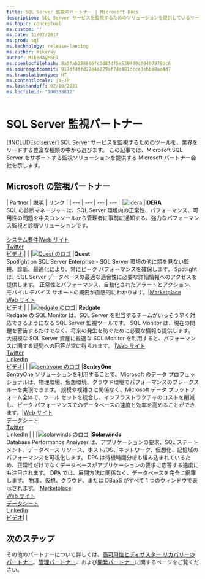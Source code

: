 ```yaml
---
title: SQL Server 監視のパートナー | Microsoft Docs
description: SQL Server サービスを監視するためのソリューションを提供しているサードパーティ パートナーの一覧。
ms.topic: conceptual
ms.custom: ''
ms.date: 11/02/2017
ms.prod: sql
ms.technology: release-landing
ms.author: mikeray
author: MikeRayMSFT
ms.openlocfilehash: 8a5fab228666fc3d8fdf5e539440c09407979bc6
ms.sourcegitcommit: 917df4ffd22e4a229af7dc481dcce3ebba0aa4d7
ms.translationtype: HT
ms.contentlocale: ja-JP
ms.lasthandoff: 02/10/2021
ms.locfileid: "100338812"
---
```

# <a name="sql-server-monitoring-partners"></a>SQL Server 監視パートナー
[!INCLUDE[sqlserver](../includes/applies-to-version/sqlserver.md)]
SQL Server サービスを監視するためのツールを、業界をリードする豊富な種類の中から選びます。 この記事では、Microsoft SQL Server をサポートする監視ソリューションを提供する Microsoft パートナー会社を示します。

## <a name="microsoft-monitoring-partners"></a>Microsoft の監視パートナー

| Partner | 説明 | リンク |
| --- | --- | --- | --- |
|[![idera][1]][idera_website] |**IDERA**<br>SQL の診断マネージャーは、SQL Server 環境内の正常性、パフォーマンス、可用性の問題を中央コンソールから管理者に事前に通知する、強力なパフォーマンス監視と診断ソリューションです。<br><br>[システム要件][idera_requirements]|<!--[Marketplace][idera_marketplace]<br>-->[Web サイト][idera_website]<br>[Twitter][idera_twitter]<br>[ビデオ][idera_youtube] | |
|[![Quest のロゴ][3]][quest_website] |**Quest**<br>Spotlight on SQL Server Enterprise - SQL Server 環境の他に類を見ない監視、診断、最適化により、常にピーク パフォーマンスを確保します。 Spotlight は、SQL Server データベースの最適な適合性に必要な詳細情報へのアクセスを提供します。 正常性とパフォーマンス、自動化されたアラートとアクション、モバイル デバイス サポートの概要が直感的にわかります。|[Marketplace][quest_marketplace]<br>[Web サイト][quest_website]<br>[ビデオ][quest_video] | |
|[![redgate のロゴ][4]][redgate_website]| **Redgate**<br>Redgate の SQL Monitor は、SQL Server を担当するチームがいっそう早く対応できるようになる SQL Server 監視ツールです。 SQL Monitor は、現在の問題を警告するだけでなく、将来の発生を防ぐために必要な情報も提供します。 大規模な SQL Server 資産に最適な SQL Monitor を利用すると、パフォーマンスに関する疑問への回答が常に得られます。 |[Web サイト][redgate_website]<br>[Twitter][redgate_twitter]<br>[LinkedIn][redgate_linkedin] <br>[ビデオ][redgate_video]| |
|[![sentryone のロゴ][2]][sentryone_website] |**SentryOne**<br>SentryOne ソリューションを利用することで、Microsoft のデータ プロフェッショナルは、物理環境、仮想環境、クラウド環境でパフォーマンスのブレークスルーを実現できます。 規模や複雑さに関係なく、Microsoft データ プラットフォーム全体で、ツール セットを統合し、インフラストラクチャのコストを削減し、ピーク パフォーマンスでのデータベースの速度と効率を高めることができます。|<!--[Marketplace][idera_marketplace]<br>-->[Web サイト][sentryone_website]<br>[データシート][sentryone_datasheet]<br>[Twitter][sentryone_twitter]<br>[LinkedIn][sentryone_linkedin] | |
|[![solarwinds のロゴ][5]][solarwinds_website] |**Solarwinds**<br>Database Performance Analyzer は、アプリケーションの要求、SQL ステートメント、データベース リソース、ホスト/OS、ネットワーク、仮想化、記憶域のパフォーマンスを可視化します。 DPA は待機時間分析も組み込まれているため、正常性だけでなくデータベースがアプリケーションの要求に応答する速度にも注目されます。 DPA では、展開方法に関係なく、データベースを完全に網羅します。 物理、仮想、クラウド、または DBaaS がすべて 1 つのウィンドウで表示されます。|[Marketplace][solarwinds_marketplace]<br>[Web サイト][solarwinds_website]<br>[データシート][solarwinds_datasheet]<br>[LinkedIn][solarwinds_linkedin]<br>[ビデオ][solarwinds_video]| |



## <a name="next-steps"></a>次のステップ
その他のパートナーについて詳しくは、[高可用性とディザスター リカバリーのパートナー][hadr_partners]、[管理パートナー][management_partners]、および[開発パートナー][dev_partners]に関するページをご覧ください。

<!--Image references-->
[1]: ./media/partner-hadr-sql-server/idera-logo.png
[2]: ./media/partner-hadr-sql-server/sentryone.png
[3]: ./media/partner-hadr-sql-server/quest.png
[4]: ./media/partner-hadr-sql-server/redgate.png
[5]: ./media/partner-hadr-sql-server/solarwinds.png

<!--Article links-->
[hadr_partners]: ./partner-hadr-sql-server.md
[management_partners]: ./partner-management-sql-server.md
[dev_partners]: ./partner-dev-sql-server.md

<!--Website links -->

[idera_website]:https://www.idera.com/productssolutions/sqlserver/sqldiagnosticmanager
[sentryone_website]:https://www.sentryone.com
[quest_website]:https://www.quest.com/products/spotlight-on-sql-server-enterprise
[redgate_website]:https://www.red-gate.com/products/dba/sql-monitor/
[solarwinds_website]:https://www.solarwinds.com/database-performance-analyzer
<!--Get Started Links-->

<!--Datasheet Links-->
[sentryone_datasheet]:https://www.sentryone.com/products/sentryone-platform/database-performance-monitoring
[solarwinds_datasheet]:https://www.solarwinds.com/-/media/solarwinds/swdcv2/licensed-products/database-performance-analyzer-sql-server/resources/datasheets/dpa-datasheet-sql-server.ashx

<!--Marketplace Links -->
<!----Not available[idera_marketplace]:https://azure.microsoft.com/marketplace/-->  

[quest_marketplace]:https://azuremarketplace.microsoft.com/marketplace/apps/quest.spotlightcloud?tab=Overview
[solarwinds_marketplace]:https://azuremarketplace.microsoft.com/marketplace/apps/solarwinds.solarwinds-database-performance-analyzer

<!--Press links-->
<!--[idera_press]:-->

<!--Video links-->
[idera_youtube]:https://www.idera.com/resourcecentral/videos/an-overview-of-sql-diagnostic-manager
[quest_video]:https://www.quest.com/webcast-ondemand/optimizing-and-tuning-sql-server8122701/
[redgate_video]:https://youtu.be/EYCLM9hTyME 
[solarwinds_video]:https://www.solarwinds.com/resources/video/database-performance-analyzer-overview

<!--Twitter links-->
[idera_twitter]:https://twitter.com/Idera_Software
[sentryone_twitter]:https://twitter.com/sentryone
[redgate_twitter]:https://twitter.com/redgate

<!--Supported Systems-->
[idera_requirements]:https://www.idera.com/productssolutions/sqlserver/sqldiagnosticmanager/systemrequirements

<!--LinkedIn-->
[sentryone_linkedin]:https://www.linkedin.com/company/sentryone
[redgate_linkedin]:https://www.linkedin.com/company/red-gate-software/
[solarwinds_linkedin]:https://linkedin.com/showcase/solarwinds-database-performance
